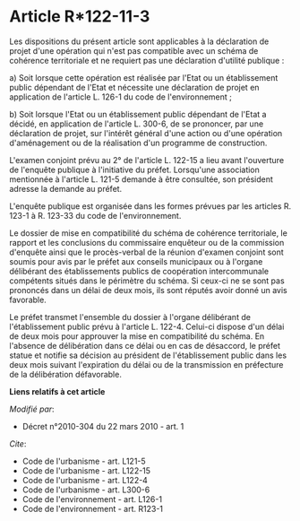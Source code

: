 # Article R*122-11-3

Les dispositions du présent article sont applicables à la déclaration de projet d'une opération qui n'est pas compatible avec
un schéma de cohérence territoriale et ne requiert pas une déclaration d'utilité publique : 

a) Soit lorsque cette opération est réalisée par l'Etat ou un établissement public dépendant de l'Etat et nécessite une
déclaration de projet en application de l'article L. 126-1 du code de l'environnement ; 

b) Soit lorsque l'Etat ou un établissement public dépendant de l'Etat a décidé, en application de l'article L. 300-6, de se
prononcer, par une déclaration de projet, sur l'intérêt général d'une action ou d'une opération d'aménagement ou de la
réalisation d'un programme de construction.

L'examen conjoint prévu au 2° de l'article L. 122-15 a lieu avant l'ouverture de l'enquête publique à l'initiative du préfet.
Lorsqu'une association mentionnée à l'article L. 121-5 demande à être consultée, son président adresse la demande au préfet.

L'enquête publique est organisée dans les formes prévues par les articles R. 123-1 à R. 123-33 du code de l'environnement. 

Le dossier de mise en compatibilité du schéma de cohérence territoriale, le rapport et les conclusions du commissaire
enquêteur ou de la commission d'enquête ainsi que le procès-verbal de la réunion d'examen conjoint sont soumis pour avis par
le préfet aux conseils municipaux ou à l'organe délibérant des établissements publics de coopération intercommunale
compétents situés dans le périmètre du schéma. Si ceux-ci ne se sont pas prononcés dans un délai de deux mois, ils sont
réputés avoir donné un avis favorable. 

Le préfet transmet l'ensemble du dossier à l'organe délibérant de l'établissement public prévu à l'article L. 122-4. Celui-ci
dispose d'un délai de deux mois pour approuver la mise en compatibilité du schéma. En l'absence de délibération dans ce délai
ou en cas de désaccord, le préfet statue et notifie sa décision au président de l'établissement public dans les deux mois
suivant l'expiration du délai ou de la transmission en préfecture de la délibération défavorable.

**Liens relatifs à cet article**

_Modifié par_:

  - Décret n°2010-304 du 22 mars 2010 - art. 1

_Cite_:

  - Code de l'urbanisme - art. L121-5
  - Code de l'urbanisme - art. L122-15
  - Code de l'urbanisme - art. L122-4
  - Code de l'urbanisme - art. L300-6
  - Code de l'environnement - art. L126-1
  - Code de l'environnement - art. R123-1
